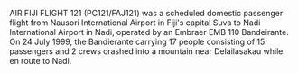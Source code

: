 AIR FIJI FLIGHT 121 (PC121/FAJ121) was a scheduled domestic passenger flight from Nausori International Airport in Fiji's capital Suva to Nadi International Airport in Nadi, operated by an Embraer EMB 110 Bandeirante. On 24 July 1999, the Bandierante carrying 17 people consisting of 15 passengers and 2 crews crashed into a mountain near Delailasakau while en route to Nadi.

